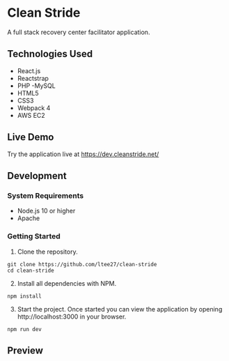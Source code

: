 # Clean Stride
A full stack recovery center facilitator application.

## Technologies Used
- React.js
- Reactstrap
- PHP
-MySQL
- HTML5
- CSS3
- Webpack 4
- AWS EC2

## Live Demo

Try the application live at https://dev.cleanstride.net/

## Development

### System Requirements
- Node.js 10 or higher
- Apache

### Getting Started
1. Clone the repository.

```shell
git clone https://github.com/ltee27/clean-stride
cd clean-stride
```

2. Install all dependencies with NPM.

```shell
npm install
```

3. Start the project. Once started you can view the application by opening http://localhost:3000 in your browser.

```shell
npm run dev
```


## Preview

